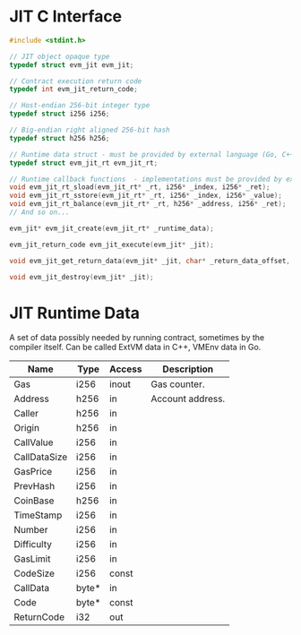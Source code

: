 # JIT C Interface

``` C
#include <stdint.h>

// JIT object opaque type
typedef struct evm_jit evm_jit;

// Contract execution return code
typedef int evm_jit_return_code;

// Host-endian 256-bit integer type
typedef struct i256 i256;

// Big-endian right aligned 256-bit hash
typedef struct h256 h256;

// Runtime data struct - must be provided by external language (Go, C++, Python)
typedef struct evm_jit_rt evm_jit_rt;

// Runtime callback functions  - implementations must be provided by external language (Go, C++, Python)
void evm_jit_rt_sload(evm_jit_rt* _rt, i256* _index, i256* _ret);
void evm_jit_rt_sstore(evm_jit_rt* _rt, i256* _index, i256* _value);
void evm_jit_rt_balance(evm_jit_rt* _rt, h256* _address, i256* _ret);
// And so on...

evm_jit* evm_jit_create(evm_jit_rt* _runtime_data);

evm_jit_return_code evm_jit_execute(evm_jit* _jit);

void evm_jit_get_return_data(evm_jit* _jit, char* _return_data_offset, size_t* _return_data_size);

void evm_jit_destroy(evm_jit* _jit);
```

# JIT Runtime Data

A set of data possibly needed by running contract, sometimes by the compiler itself. 
Can be called ExtVM data in C++, VMEnv data in Go.

Name         | Type | Access | Description
-----        |------|--------|------------
Gas          | i256 | inout  | Gas counter.
Address      | h256 | in     | Account address.
Caller       | h256 | in     | 
Origin       | h256 | in     | 
CallValue    | i256 | in     | 
CallDataSize | i256 | in     | 
GasPrice     | i256 | in     | 
PrevHash     | i256 | in     | 
CoinBase     | h256 | in     | 
TimeStamp    | i256 | in     | 
Number       | i256 | in     | 
Difficulty   | i256 | in     | 
GasLimit     | i256 | in     | 
CodeSize     | i256 | const  | 
CallData     | byte*| in     |
Code         | byte*| const  |
ReturnCode   | i32  | out    | 
